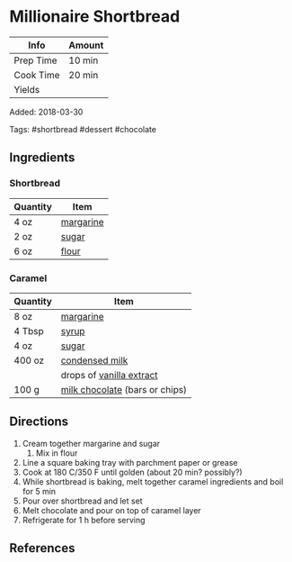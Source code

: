 # Millionaire Shortbread

| Info      | Amount |
| --------- | ------ |
| Prep Time | 10 min |
| Cook Time | 20 min |
| Yields    |        |

Added: 2018-03-30

Tags: #shortbread #dessert #chocolate

## Ingredients

### Shortbread

| Quantity | Item                                      |
| -------- | ----------------------------------------- |
| 4 oz     | [margarine](../_ingredients/margarine.md) |
| 2 oz     | [sugar](../_ingredients/sugar.md)         |
| 6 oz     | [flour](../_ingredients/flour.md)         |

### Caramel

| Quantity | Item                                                                |
| -------- | ------------------------------------------------------------------- |
| 8 oz     | [margarine](../_ingredients/margarine.md)                           |
| 4 Tbsp   | [syrup](../_ingredients/syrup.md)                                   |
| 4 oz     | [sugar](../_ingredients/sugar.md)                                   |
| 400 oz   | [condensed milk](../_ingredients/condensed-milk.md)                 |
|          | drops of [vanilla extract](../_ingredients/vanilla-extract.md)      |
| 100 g    | [milk chocolate](../_ingredients/milk-chocolate.md) (bars or chips) |

## Directions

1. Cream together margarine and sugar
    1. Mix in flour
2. Line a square baking tray with parchment paper or grease
3. Cook at 180 C/350 F until golden (about 20 min? possibly?)
4. While shortbread is baking, melt together caramel ingredients and boil for 5 min
5. Pour over shortbread and let set
6. Melt chocolate and pour on top of caramel layer
7. Refrigerate for 1 h before serving

## References

[^1]: Original recipe: Julie Milner
